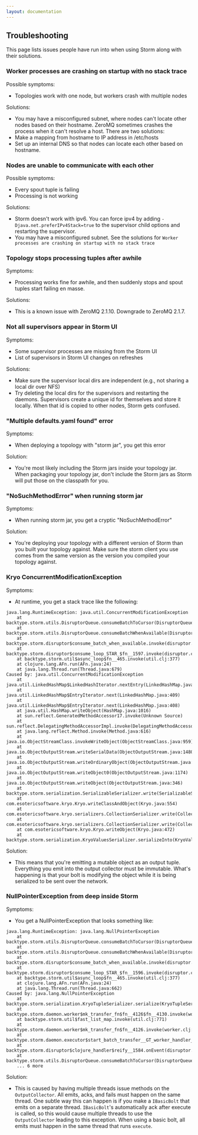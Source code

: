 ```yaml
---
layout: documentation
---
```

## Troubleshooting

This page lists issues people have run into when using Storm along with their solutions.

### Worker processes are crashing on startup with no stack trace

Possible symptoms:
 
 * Topologies work with one node, but workers crash with multiple nodes

Solutions:

 * You may have a misconfigured subnet, where nodes can't locate other nodes based on their hostname. ZeroMQ sometimes crashes the process when it can't resolve a host. There are two solutions:
  * Make a mapping from hostname to IP address in /etc/hosts
  * Set up an internal DNS so that nodes can locate each other based on hostname.
  
### Nodes are unable to communicate with each other

Possible symptoms:

 * Every spout tuple is failing
 * Processing is not working

Solutions:

 * Storm doesn't work with ipv6. You can force ipv4 by adding `-Djava.net.preferIPv4Stack=true` to the supervisor child options and restarting the supervisor. 
 * You may have a misconfigured subnet. See the solutions for `Worker processes are crashing on startup with no stack trace`

### Topology stops processing tuples after awhile

Symptoms:

 * Processing works fine for awhile, and then suddenly stops and spout tuples start failing en masse. 
 
Solutions:

 * This is a known issue with ZeroMQ 2.1.10. Downgrade to ZeroMQ 2.1.7.
 
### Not all supervisors appear in Storm UI

Symptoms:
 
 * Some supervisor processes are missing from the Storm UI
 * List of supervisors in Storm UI changes on refreshes

Solutions:

 * Make sure the supervisor local dirs are independent (e.g., not sharing a local dir over NFS)
 * Try deleting the local dirs for the supervisors and restarting the daemons. Supervisors create a unique id for themselves and store it locally. When that id is copied to other nodes, Storm gets confused. 

### "Multiple defaults.yaml found" error

Symptoms:

 * When deploying a topology with "storm jar", you get this error

Solution:

 * You're most likely including the Storm jars inside your topology jar. When packaging your topology jar, don't include the Storm jars as Storm will put those on the classpath for you.

### "NoSuchMethodError" when running storm jar

Symptoms:

 * When running storm jar, you get a cryptic "NoSuchMethodError"

Solution:

 * You're deploying your topology with a different version of Storm than you built your topology against. Make sure the storm client you use comes from the same version as the version you compiled your topology against.


### Kryo ConcurrentModificationException

Symptoms:

 * At runtime, you get a stack trace like the following:

```
java.lang.RuntimeException: java.util.ConcurrentModificationException
	at backtype.storm.utils.DisruptorQueue.consumeBatchToCursor(DisruptorQueue.java:84)
	at backtype.storm.utils.DisruptorQueue.consumeBatchWhenAvailable(DisruptorQueue.java:55)
	at backtype.storm.disruptor$consume_batch_when_available.invoke(disruptor.clj:56)
	at backtype.storm.disruptor$consume_loop_STAR_$fn__1597.invoke(disruptor.clj:67)
	at backtype.storm.util$async_loop$fn__465.invoke(util.clj:377)
	at clojure.lang.AFn.run(AFn.java:24)
	at java.lang.Thread.run(Thread.java:679)
Caused by: java.util.ConcurrentModificationException
	at java.util.LinkedHashMap$LinkedHashIterator.nextEntry(LinkedHashMap.java:390)
	at java.util.LinkedHashMap$EntryIterator.next(LinkedHashMap.java:409)
	at java.util.LinkedHashMap$EntryIterator.next(LinkedHashMap.java:408)
	at java.util.HashMap.writeObject(HashMap.java:1016)
	at sun.reflect.GeneratedMethodAccessor17.invoke(Unknown Source)
	at sun.reflect.DelegatingMethodAccessorImpl.invoke(DelegatingMethodAccessorImpl.java:43)
	at java.lang.reflect.Method.invoke(Method.java:616)
	at java.io.ObjectStreamClass.invokeWriteObject(ObjectStreamClass.java:959)
	at java.io.ObjectOutputStream.writeSerialData(ObjectOutputStream.java:1480)
	at java.io.ObjectOutputStream.writeOrdinaryObject(ObjectOutputStream.java:1416)
	at java.io.ObjectOutputStream.writeObject0(ObjectOutputStream.java:1174)
	at java.io.ObjectOutputStream.writeObject(ObjectOutputStream.java:346)
	at backtype.storm.serialization.SerializableSerializer.write(SerializableSerializer.java:21)
	at com.esotericsoftware.kryo.Kryo.writeClassAndObject(Kryo.java:554)
	at com.esotericsoftware.kryo.serializers.CollectionSerializer.write(CollectionSerializer.java:77)
	at com.esotericsoftware.kryo.serializers.CollectionSerializer.write(CollectionSerializer.java:18)
	at com.esotericsoftware.kryo.Kryo.writeObject(Kryo.java:472)
	at backtype.storm.serialization.KryoValuesSerializer.serializeInto(KryoValuesSerializer.java:27)
```

Solution: 

 * This means that you're emitting a mutable object as an output tuple. Everything you emit into the output collector must be immutable. What's happening is that your bolt is modifying the object while it is being serialized to be sent over the network.


### NullPointerException from deep inside Storm

Symptoms:

 * You get a NullPointerException that looks something like:

```
java.lang.RuntimeException: java.lang.NullPointerException
    at backtype.storm.utils.DisruptorQueue.consumeBatchToCursor(DisruptorQueue.java:84)
    at backtype.storm.utils.DisruptorQueue.consumeBatchWhenAvailable(DisruptorQueue.java:55)
    at backtype.storm.disruptor$consume_batch_when_available.invoke(disruptor.clj:56)
    at backtype.storm.disruptor$consume_loop_STAR_$fn__1596.invoke(disruptor.clj:67)
    at backtype.storm.util$async_loop$fn__465.invoke(util.clj:377)
    at clojure.lang.AFn.run(AFn.java:24)
    at java.lang.Thread.run(Thread.java:662)
Caused by: java.lang.NullPointerException
    at backtype.storm.serialization.KryoTupleSerializer.serialize(KryoTupleSerializer.java:24)
    at backtype.storm.daemon.worker$mk_transfer_fn$fn__4126$fn__4130.invoke(worker.clj:99)
    at backtype.storm.util$fast_list_map.invoke(util.clj:771)
    at backtype.storm.daemon.worker$mk_transfer_fn$fn__4126.invoke(worker.clj:99)
    at backtype.storm.daemon.executor$start_batch_transfer__GT_worker_handler_BANG_$fn__3904.invoke(executor.clj:205)
    at backtype.storm.disruptor$clojure_handler$reify__1584.onEvent(disruptor.clj:43)
    at backtype.storm.utils.DisruptorQueue.consumeBatchToCursor(DisruptorQueue.java:81)
    ... 6 more
```

Solution:

 * This is caused by having multiple threads issue methods on the `OutputCollector`. All emits, acks, and fails must happen on the same thread. One subtle way this can happen is if you make a `IBasicBolt` that emits on a separate thread. `IBasicBolt`'s automatically ack after execute is called, so this would cause multiple threads to use the `OutputCollector` leading to this exception. When using a basic bolt, all emits must happen in the same thread that runs `execute`.
